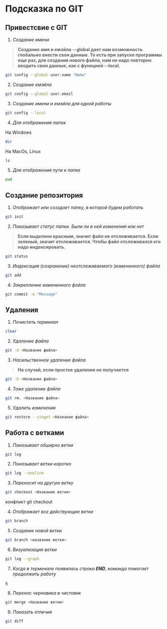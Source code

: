 # Подсказка по GIT

## Привестсвие с GIT

1. *Создание имени*

>**Создание имя и емэйла --global дает нам возможность глобально внести свои данные. То есть при запуске программы еще раз, для создания нового файла, нам не надо повторно вводить свои данные, как с функцией --local.**

```sh
git config --global user.name "Name"
```


2. *Создание емэйла*
```sh
git config --global user.email
```

3. *Создание имени и емэйла для одной работы*
```sh
git config --local
```
4. *Для отображения папок*
 
 На Windows
```sh
dir
```
На MacOs, Linux

```sh
ls
```

5. *Для отображения пути к папке*
```sh
pwd
```
## Создание репозитория
1. *Отображает или созздает папку, в которой будем работать*

```sh
git init
```
2. *Показывает статус папки. Были ли в ней изменения или нет*
>**Если выделено красным, значит файл не отслеживается. Если зеленый, значит отслеживается. Чтобы файл отслеживался его надо индексировать.**

```sh
git status
```
3. *Индексация (сохранение) неотслеживаемого (измененного) файла*
```sh
git add
```
4. *Закрепление измененного файла*
```sh
git commit -m "Message"
```
## Удаления

1. *Почистить терминал*

```sh
clear
```
2. *Удаление файла*
```sh
git -d <Название фвйла>
```
3. *Насильственное удаление файла*
>**На случай, если простое удаление не получается**

```sh
git -D <Название файла>
```
4. *Тоже удаление файла*
```sh
git rm. <Название файла>
```
5. *Удалить изменения*
```sh
git restore --staget <Название файла>
```



## Работа с ветками

1. *Показывает обширно ветки*
```sh
git log
```
2. *Показывает ветки коротко*
```sh
git log --oneline
```
3. *Переносит на другую ветку*
```sh
git checkout <Название ветки>
```

конфликт git checkout <name>


4. *Отображает все действующие ветки*

```sh
git branch
```
5. *Создание новой ветки*
```sh
git branch <название ветки>
```
6. *Визуализация ветки*
```sh
git log --graph
```
7. *Когда в терменале появилась строка **END**, команда помогает продолжить работу*
```sh
q
```

8. *Перенос черновика в чистовик*
```sh
git merge <Название ветки>
```

9. *Показать отличия*

```sh
git diff
```